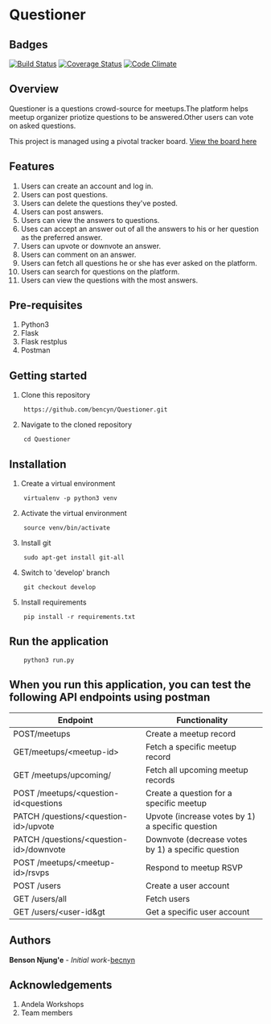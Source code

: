 # Questioner

Badges
------

[![Build Status](https://travis-ci.org/bencyn/Questioner.svg?branch=develop)](https://travis-ci.org/bencyn/Questioner)  [![Coverage Status](https://coveralls.io/repos/github/bencyn/Questioner/badge.svg?branch=develop)](https://coveralls.io/github/bencyn/Questioner?branch=develop) [![Code Climate](https://codeclimate.com/github/codeclimate/codeclimate/badges/gpa.svg)](https://codeclimate.com/github/bencyn/Questioner)


Overview
--------
Questioner is a questions crowd-source for meetups.The platform helps meetup organizer priotize questions to be answered.Other users can vote on asked questions.

This project is managed using a pivotal tracker board. [View the board here](https://www.pivotaltracker.com/n/projects/2235259)

<!-- Find the documentation [here](https://documenter.getpostman.com/view/5582682/RznFpxuQ) -->

<!-- [![Deploy](https://www.herokucdn.com/deploy/button.png)](https://questioner-api-version1.herokuapp.com/api/v1/) -->

<!-- [![Run in Postman](https://run.pstmn.io/button.svg)](https://app.getpostman.com/run-collection/71ff9e20905a7f90c3a6) -->

Features
-----------------------
1. Users can create an account and log in.
2. Users can post questions.
3. Users can delete the questions they've posted.
4. Users can post answers.
5. Users can view the answers to questions.
6. Uses can accept an answer out of all the answers to his or her question as the preferred answer.
7. Users can upvote or downvote an answer.
8. Users can comment on an answer.
9. Users can fetch all questions he or she has ever asked on the platform.
10. Users can search for questions on the platform.
11. Users can view the questions with the most answers.

Pre-requisites
----------------------
1. Python3
2. Flask
3. Flask restplus
4. Postman

Getting started
--------------------
1. Clone this repository
```
    https://github.com/bencyn/Questioner.git
```

2. Navigate to the cloned repository
```
    cd Questioner
```

Installation
---------------------------------
1. Create a virtual environment
```
    virtualenv -p python3 venv
```

2. Activate the virtual environment
```
    source venv/bin/activate
```

3. Install git
```
    sudo apt-get install git-all
```

4. Switch to 'develop' branch
```
    git checkout develop
```

5. Install requirements
```
    pip install -r requirements.txt
```
Run the application
---------------------------------
```
    python3 run.py
```

When you run this application, you can test the following API endpoints using postman
-----------------------------------------------

| Endpoint | Functionality |
----------|---------------
POST/meetups | Create a meetup record
GET/meetups/&lt;meetup-id&gt; | Fetch a specific meetup record
GET /meetups/upcoming/ | Fetch all upcoming meetup records
POST /meetups/&lt;question-id&lt;questions | Create a question for a specific meetup
PATCH /questions/&lt;question-id&gt;/upvote | Upvote (increase votes by 1) a specific question
PATCH /questions/&lt;question-id&gt;/downvote | Downvote (decrease votes by 1) a specific question
POST /meetups/&lt;meetup-id&gt;/rsvps | Respond to meetup RSVP
POST /users | Create a user account
GET  /users/all | Fetch users
GET  /users/&lt;user-id&gt | Get a specific user account


Authors
-----------------------------
**Benson Njung'e** - _Initial work_-[becnyn](https://github.com/bencyn/Questioner)

Acknowledgements
-------------------------------
1. Andela Workshops
2. Team members


